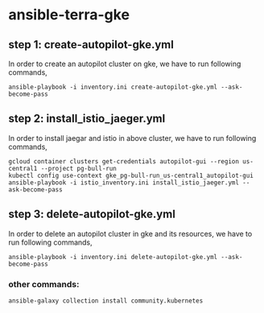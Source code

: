 # ansible-terra-gke
## step 1: create-autopilot-gke.yml
In order to create an autopilot cluster on gke, we have to run following commands,  
```
ansible-playbook -i inventory.ini create-autopilot-gke.yml --ask-become-pass
```

## step 2: install_istio_jaeger.yml
In order to install jaegar and istio in above cluster, we have to run following commands,  
```
gcloud container clusters get-credentials autopilot-gui --region us-central1 --project pg-bull-run  
kubectl config use-context gke_pg-bull-run_us-central1_autopilot-gui  
ansible-playbook -i istio_inventory.ini install_istio_jaeger.yml --ask-become-pass
```
## step 3: delete-autopilot-gke.yml
In order to delete an autopilot cluster in gke and its resources, we have to run following commands,  
```
ansible-playbook -i inventory.ini delete-autopilot-gke.yml --ask-become-pass
```

### other commands:
```
ansible-galaxy collection install community.kubernetes
```